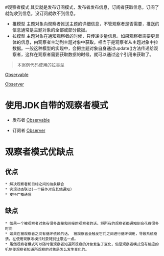 #观察者模式
 其实就是发布订阅模式，发布者发布信息，订阅者获取信息，订阅了就能收到信息，没订阅就收不到信息。

* 推模型
    主题对象向观察者推送主题的详细信息，不管观察者是否需要，推送的信息通常是主题对象的全部或部分数据。
* 拉模型
   主题对象在通知观察者的时候，只传递少量信息。如果观察者需要更具体的信息，由观察者主动到主题对象中获取，相当于是观察者从主题对象中拉数据。一般这种模型的实现中，会把主题对象自身通过update()方法传递给观察者，这样在观察者需要获取数据的时候，就可以通过这个引用来获取了。

> 本案例代码使用的拉类型

  [Observable](/ConcreteSubject.java)
  
  [Observer](/ConcreteObserver.java)
  
# 使用JDK自带的观察者模式
 * 发布者
 [Observable](/ConcreteWeatherSubject.java)
 
 * 订阅者
 [Observer](/ConcreteWeatherObserver.java)
 
# 观察者模式优缺点

 ## 优点
    
    * 解决观察者和目标之间的抽象耦合
    * 实现动态联动(一个操作对应其他通知)
    * 支持广播通信
 ## 缺点
    
    * 如果一个被观察者对象有很多直接和间接的观察者的话，将所有的观察者都通知到会花费很多时间
    * 如果在被观察者之间有循环依赖的话， 被观察者会触发它们之间进行循环调用，导致系统崩溃。在使用观察考模式时要特别注意这一点。
    * 虽然观察者模式可以随时使观察者知道所观察的对象发生了变化，但是观察者模式没有相应的机制使观察者知道所观察的对象是怎么发生变化的。
